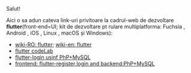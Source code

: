 Salut!

Aici o sa adun cateva link-uri privitoare la cadrul-web de dezvoltare **flutter**(front-end=UI; kit de dezvoltare pt rulare multiplatforma:  Fuchsia , Android , iOS , Linux , macOS și Windows):

 - [wiki-RO: flutter](https://ro.wikipedia.org/wiki/Flutter_(software));  [wiki-en: flutter](https://en.wikipedia.org/wiki/Flutter_(software))
 - [flutter codeLab](https://docs.flutter.dev/get-started/codelab)
 - [flutter-login usinf PhP+MySQL](https://github.com/abhishekvirat0/Flutter-login-using-mysql-php)
 - [frontend: flutter-register,login and backend:PhP+MySQL](https://github.com/shawondeveloper/php-mysql-flutter-login-register)
